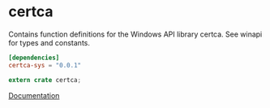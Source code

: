 # certca #
Contains function definitions for the Windows API library certca. See winapi for types and constants.

```toml
[dependencies]
certca-sys = "0.0.1"
```

```rust
extern crate certca;
```

[Documentation](https://retep998.github.io/doc/certca/)
